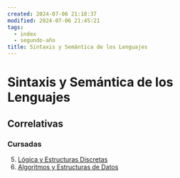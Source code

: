 ```yaml
---
created: 2024-07-06 21:18:37
modified: 2024-07-06 21:45:21
tags:
  - index
  - segundo-año
title: Sintaxis y Semántica de los Lenguajes
---
```


# Sintaxis y Semántica de los Lenguajes

## Correlativas

### Cursadas

5. [Lógica y Estructuras Discretas](Lógica%20y%20Estructuras%20Discretas.md)
6. [Algoritmos y Estructuras de Datos](Algoritmos%20y%20Estructuras%20de%20Datos.md)
